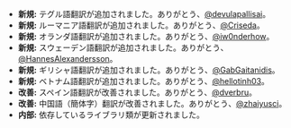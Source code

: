 * **新規:** テグル語翻訳が追加されました。ありがとう、[@devulapallisai](https://github.com/devulapallisai)。
* **新規:** ルーマニア語翻訳が追加されました。ありがとう、[@Criseda](https://github.com/Criseda)。
* **新規:** オランダ語翻訳が追加されました。ありがとう、[@iw0nderhow](https://github.com/iw0nderhow)。
* **新規:** スウェーデン語翻訳が追加されました。ありがとう、[@HannesAlexandersson](https://github.com/HannesAlexandersson)。
* **新規:** ギリシャ語翻訳が追加されました。ありがとう、[@GabGaitanidis](https://github.com/GabGaitanidis)。
* **新規:** ベトナム語翻訳が追加されました。ありがとう、[@hellotinh03](https://github.com/hellotinh03)。
* **改善:** スペイン語翻訳が改善されました。ありがとう、[@dverbru](https://github.com/dverbru)。
* **改善:** 中国語（簡体字）翻訳が改善されました。ありがとう、[@zhaiyusci](https://github.com/zhaiyusci)。
* **内部:** 依存しているライブラリ類が更新されました。
